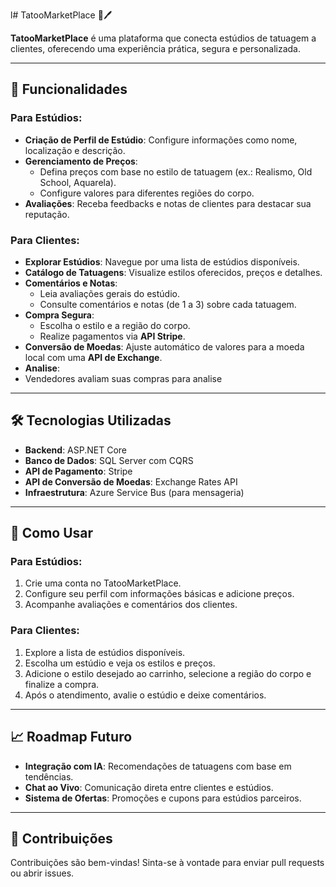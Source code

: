 l# TatooMarketPlace 🎨🖊️

**TatooMarketPlace** é uma plataforma que conecta estúdios de tatuagem a clientes, oferecendo uma experiência prática, segura e personalizada.

---

## 📌 Funcionalidades

### Para Estúdios:
- **Criação de Perfil de Estúdio**: Configure informações como nome, localização e descrição.
- **Gerenciamento de Preços**:
  - Defina preços com base no estilo de tatuagem (ex.: Realismo, Old School, Aquarela).
  - Configure valores para diferentes regiões do corpo.
- **Avaliações**: Receba feedbacks e notas de clientes para destacar sua reputação.

### Para Clientes:
- **Explorar Estúdios**: Navegue por uma lista de estúdios disponíveis.
- **Catálogo de Tatuagens**: Visualize estilos oferecidos, preços e detalhes.
- **Comentários e Notas**:
  - Leia avaliações gerais do estúdio.
  - Consulte comentários e notas (de 1 a 3) sobre cada tatuagem.
- **Compra Segura**:
  - Escolha o estilo e a região do corpo.
  - Realize pagamentos via **API Stripe**.
- **Conversão de Moedas**: Ajuste automático de valores para a moeda local com uma **API de Exchange**.
- **Analise**:
-   Vendedores avaliam suas compras para analise

---

## 🛠️ Tecnologias Utilizadas

- **Backend**: ASP.NET Core  
- **Banco de Dados**: SQL Server com CQRS
- **API de Pagamento**: Stripe  
- **API de Conversão de Moedas**: Exchange Rates API  
- **Infraestrutura**: Azure Service Bus (para mensageria)  

---

## 🚀 Como Usar

### Para Estúdios:
1. Crie uma conta no TatooMarketPlace.
2. Configure seu perfil com informações básicas e adicione preços.
3. Acompanhe avaliações e comentários dos clientes.

### Para Clientes:
1. Explore a lista de estúdios disponíveis.
2. Escolha um estúdio e veja os estilos e preços.
3. Adicione o estilo desejado ao carrinho, selecione a região do corpo e finalize a compra.
4. Após o atendimento, avalie o estúdio e deixe comentários.

---

## 📈 Roadmap Futuro

- **Integração com IA**: Recomendações de tatuagens com base em tendências.
- **Chat ao Vivo**: Comunicação direta entre clientes e estúdios.
- **Sistema de Ofertas**: Promoções e cupons para estúdios parceiros.

---

## 🤝 Contribuições

Contribuições são bem-vindas! Sinta-se à vontade para enviar pull requests ou abrir issues.
